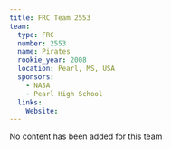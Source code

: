 ```yaml
---
title: FRC Team 2553
team:
  type: FRC
  number: 2553
  name: Pirates
  rookie_year: 2008
  location: Pearl, MS, USA
  sponsors:
    - NASA
    - Pearl High School
  links:
    Website: 
---
```

No content has been added for this team